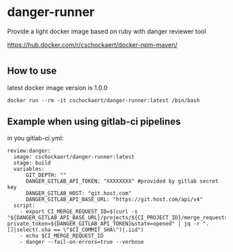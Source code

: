 # danger-runner
Provide a light docker image based on ruby with danger reviewer tool

https://hub.docker.com/r/cschockaert/docker-npm-maven/

#
## How to use

latest docker image version is 1.0.0

```
docker run --rm -it cschockaert/danger-runner:latest /bin/bash
```


## Example when using gitlab-ci pipelines

in you gitlab-ci.yml:

```
review:danger:
  image: cschockaert/danger-runner:latest
  stage: build
  variables:
      GIT_DEPTH: ""
      DANGER_GITLAB_API_TOKEN: "XXXXXXXX" #provided by gitlab secret key
      DANGER_GITLAB_HOST: "git.host.com"
      DANGER_GITLAB_API_BASE_URL: "https://git.host.com/api/v4"
  script:
    - export CI_MERGE_REQUEST_ID=$(curl -s "${DANGER_GITLAB_API_BASE_URL}/projects/${CI_PROJECT_ID}/merge_requests?private_token=${DANGER_GITLAB_API_TOKEN}&state=opened" | jq -r ".[]|select(.sha == \"$CI_COMMIT_SHA\")|.iid")
    - echo $CI_MERGE_REQUEST_ID
    - danger --fail-on-errors=true --verbose
```
